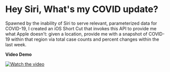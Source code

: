 # Hey Siri, What's my COVID update?
Spawned by the inability of Siri to serve relevant, parameterized data for COVID-19, I created an iOS Short Cut that invokes this API to provide me what Apple doesn't: given a location, provide me with a snapshot of COVID-19 within that region via total case counts and percent changes within the last week.

<Strong>Video Demo</Strong>


[![Watch the video](https://img.youtube.com/vi/0l8_s7q3Tzs/hqdefault.jpg
)](https://youtu.be/0l8_s7q3Tzs)
